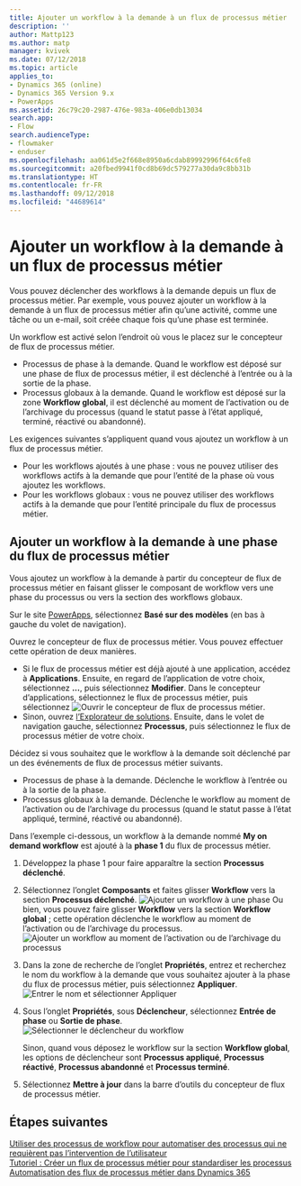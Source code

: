 ```yaml
---
title: Ajouter un workflow à la demande à un flux de processus métier
description: ''
author: Mattp123
ms.author: matp
manager: kvivek
ms.date: 07/12/2018
ms.topic: article
applies_to:
- Dynamics 365 (online)
- Dynamics 365 Version 9.x
- PowerApps
ms.assetid: 26c79c20-2987-476e-983a-406e0db13034
search.app:
- Flow
search.audienceType:
- flowmaker
- enduser
ms.openlocfilehash: aa061d5e2f668e8950a6cdab89992996f64c6fe8
ms.sourcegitcommit: a20fbed9941f0cd8b69dc579277a30da9c8bb31b
ms.translationtype: HT
ms.contentlocale: fr-FR
ms.lasthandoff: 09/12/2018
ms.locfileid: "44689614"
---
```

# <a name="add-an-on-demand-workflow-to-a-business-process-flow"></a>Ajouter un workflow à la demande à un flux de processus métier

Vous pouvez déclencher des workflows à la demande depuis un flux de processus métier. Par exemple, vous pouvez ajouter un workflow à la demande à un flux de processus métier afin qu’une activité, comme une tâche ou un e-mail, soit créée chaque fois qu’une phase est terminée. 

Un workflow est activé selon l’endroit où vous le placez sur le concepteur de flux de processus métier.
- Processus de phase à la demande. Quand le workflow est déposé sur une phase de flux de processus métier, il est déclenché à l’entrée ou à la sortie de la phase. 
- Processus globaux à la demande. Quand le workflow est déposé sur la zone **Workflow global**, il est déclenché au moment de l’activation ou de l’archivage du processus (quand le statut passe à l’état appliqué, terminé, réactivé ou abandonné). 

Les exigences suivantes s’appliquent quand vous ajoutez un workflow à un flux de processus métier.
- Pour les workflows ajoutés à une phase : vous ne pouvez utiliser des workflows actifs à la demande que pour l’entité de la phase où vous ajoutez les workflows.  
- Pour les workflows globaux : vous ne pouvez utiliser des workflows actifs à la demande que pour l’entité principale du flux de processus métier.

## <a name="add-an-on-demand-workflow-to-a-business-process-flow-stage"></a>Ajouter un workflow à la demande à une phase du flux de processus métier

Vous ajoutez un workflow à la demande à partir du concepteur de flux de processus métier en faisant glisser le composant de workflow vers une phase du processus ou vers la section des workflows globaux. 

Sur le site [PowerApps](https://web.powerapps.com), sélectionnez **Basé sur des modèles** (en bas à gauche du volet de navigation). 

Ouvrez le concepteur de flux de processus métier. Vous pouvez effectuer cette opération de deux manières.
- Si le flux de processus métier est déjà ajouté à une application, accédez à **Applications**. Ensuite, en regard de l’application de votre choix, sélectionnez **...**, puis sélectionnez **Modifier**. Dans le concepteur d’applications, sélectionnez le flux de processus métier, puis sélectionnez ![Ouvrir le concepteur de flux de processus métier](media/dynamics365-open-designer.PNG).  
- Sinon, ouvrez [l’Explorateur de solutions](/powerapps/maker/model-driven-apps/advanced-navigation.md#solution-explorer). Ensuite, dans le volet de navigation gauche, sélectionnez **Processus**, puis sélectionnez le flux de processus métier de votre choix. 

Décidez si vous souhaitez que le workflow à la demande soit déclenché par un des événements de flux de processus métier suivants. 
- Processus de phase à la demande. Déclenche le workflow à l’entrée ou à la sortie de la phase. 
- Processus globaux à la demande. Déclenche le workflow au moment de l’activation ou de l’archivage du processus (quand le statut passe à l’état appliqué, terminé, réactivé ou abandonné). 

Dans l’exemple ci-dessous, un workflow à la demande nommé **My on demand workflow** est ajouté à la **phase 1** du flux de processus métier. 

1. Développez la phase 1 pour faire apparaître la section **Processus déclenché**. 
2. Sélectionnez l’onglet **Composants** et faites glisser **Workflow** vers la section **Processus déclenché**.
    ![Ajouter un workflow à une phase](media/add-workflow-to-bpf-1.png) Ou bien, vous pouvez faire glisser **Workflow** vers la section **Workflow global** ; cette opération déclenche le workflow au moment de l’activation ou de l’archivage du processus.
 ![Ajouter un workflow au moment de l’activation ou de l’archivage du processus](media/add-workflow-to-bpf-global.png)
3. Dans la zone de recherche de l’onglet **Propriétés**, entrez et recherchez le nom du workflow à la demande que vous souhaitez ajouter à la phase du flux de processus métier, puis sélectionnez **Appliquer**.
    ![Entrer le nom et sélectionner Appliquer](media/add-workflow-to-bpf-2.png)
4. Sous l’onglet **Propriétés**, sous **Déclencheur**, sélectionnez **Entrée de phase** ou **Sortie de phase**.  
    ![Sélectionner le déclencheur du workflow](media/workflow-trigger.png)
   
    Sinon, quand vous déposez le workflow sur la section **Workflow global**, les options de déclencheur sont **Processus appliqué**, **Processus réactivé**, **Processus abandonné** et **Processus terminé**.

5. Sélectionnez **Mettre à jour** dans la barre d’outils du concepteur de flux de processus métier.
 
## <a name="next-steps"></a>Étapes suivantes
[Utiliser des processus de workflow pour automatiser des processus qui ne requièrent pas l’intervention de l’utilisateur](workflow-processes.md) <br/>
[Tutoriel : Créer un flux de processus métier pour standardiser les processus](create-business-process-flow.md) <br/>
[Automatisation des flux de processus métier dans Dynamics 365](https://blogs.msdn.microsoft.com/crm/2017/03/28/business-process-flow-automation-in-dynamics-365/)
